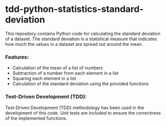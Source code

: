 # tdd-python-statistics-standard-deviation
This repository contains Python code for calculating the standard deviation of a dataset. The standard deviation is a statistical measure that indicates how much the values in a dataset are spread out around the mean.

### Features:
- Calculation of the mean of a list of numbers
- Subtraction of a number from each element in a list
- Squaring each element in a list
- Calculation of the standard deviation using the provided functions

### Test-Driven Development (TDD):
Test-Driven Development (TDD) methodology has been used in the development of this code. Unit tests are included to ensure the correctness of the implemented functions.
